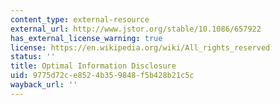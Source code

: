 ```yaml
---
content_type: external-resource
external_url: http://www.jstor.org/stable/10.1086/657922
has_external_license_warning: true
license: https://en.wikipedia.org/wiki/All_rights_reserved
status: ''
title: Optimal Information Disclosure
uid: 9775d72c-e852-4b35-9848-f5b428b21c5c
wayback_url: ''
---
```

